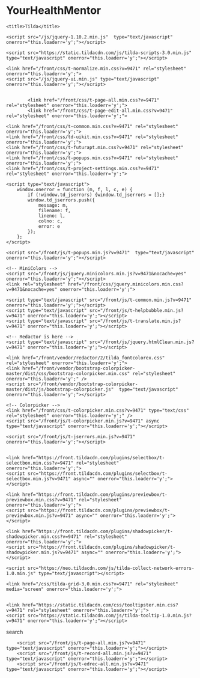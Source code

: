 # YourHealthMentor

<!DOCTYPE html>
<html lang="en">
<head>
	<meta charset="utf-8">
	<meta http-equiv="X-UA-Compatible" content="IE=edge">
	<meta name="viewport" content="width=device-width, initial-scale=1.0">
	<meta name="description" content="">
	<meta name="author" content="">
	<meta name="csrf" content="" id="csrf">
	<link rel="shortcut icon" href="/img/tildafavicon.ico">
	<link rel="icon" href="/img/tildafavicon.svg" type="image/svg+xml">
	<link rel="apple-touch-icon" href="/img/tildafavicon-180x180.png" type="image/png">

	<title>Tilda</title>

	<script src="/js/jquery-1.10.2.min.js"  type="text/javascript" onerror="this.loaderr='y';"></script>

	<script src="https://static.tildacdn.com/js/tilda-scripts-3.0.min.js"  type="text/javascript" onerror="this.loaderr='y';"></script>

	<link href="/front/css/t-normalize.min.css?v=9471" rel="stylesheet" onerror="this.loaderr='y';">
	<script src="/js/jquery-ui.min.js" type="text/javascript" onerror="this.loaderr='y';"></script>

	
			<link href="/front/css/t-page-all.min.css?v=9471" rel="stylesheet" onerror="this.loaderr='y';">
			<link href="/front/css/t-page-edit-all.min.css?v=9471" rel="stylesheet" onerror="this.loaderr='y';">

	<link href="/front/css/t-common.min.css?v=9471" rel="stylesheet" onerror="this.loaderr='y';">
	<link href="/front/css/td-uikit.min.css?v=9471" rel="stylesheet" onerror="this.loaderr='y';">
	<link href="/front/css/t-futurapt.min.css?v=9471" rel="stylesheet" onerror="this.loaderr='y';">
	<link href="/front/css/t-popups.min.css?v=9471" rel="stylesheet" onerror="this.loaderr='y';">
	<link href="/front/css/t-project-settings.min.css?v=9471" rel="stylesheet" onerror="this.loaderr='y';">

	<script type="text/javascript">
		window.onerror = function (m, f, l, c, e) {
			if (!window.td_jserrors) {window.td_jserrors = [];}
			window.td_jserrors.push({
				message: m,
				filename: f,
				lineno: l,
				colno: c,
				error: e
			});
		};
	</script>

	<script src="/front/js/t-popups.min.js?v=9471"  type="text/javascript" onerror="this.loaderr='y';"></script>

	<!-- MiniColors -->
	<script src="/front/js/jquery.minicolors.min.js?v=9471&nocache=yes" onerror="this.loaderr='y';"></script>
	<link rel="stylesheet" href="/front/css/jquery.minicolors.min.css?v=9471&nocache=yes" onerror="this.loaderr='y';">

	<script type="text/javascript" src="/front/js/t-common.min.js?v=9471" onerror="this.loaderr='y';"></script>
	<script type="text/javascript" src="/front/js/t-helpbubble.min.js?v=9471" onerror="this.loaderr='y';"></script>
	<script type="text/javascript" src="/front/js/t-translate.min.js?v=9471" onerror="this.loaderr='y';"></script>

	<!-- Redactor is here -->
	<script type="text/javascript" src="/front/js/jquery.htmlClean.min.js?v=9471" onerror="this.loaderr='y';"></script>

	<link href="/front/vendor/redactor/2/tilda_fontcolorex.css" rel="stylesheet" onerror="this.loaderr='y';">
	<link href="/front/vendor/bootstrap-colorpicker-master/dist/css/bootstrap-colorpicker.min.css" rel="stylesheet" onerror="this.loaderr='y';" />
	<script src="/front/vendor/bootstrap-colorpicker-master/dist/js/bootstrap-colorpicker.js"  type="text/javascript" onerror="this.loaderr='y';"></script>

	<!-- Colorpicker -->
	<link href="/front/css/t-colorpicker.min.css?v=9471" type="text/css" rel="stylesheet" onerror="this.loaderr='y';" />
	<script src="/front/js/t-colorpicker.min.js?v=9471" async type="text/javascript" onerror="this.loaderr='y';"></script>

	<script src="/front/js/t-jserrors.min.js?v=9471" onerror="this.loaderr='y';"></script>


	<link href="https://front.tildacdn.com/plugins/selectbox/t-selectbox.min.css?v=9471" rel="stylesheet" onerror="this.loaderr='y';">
	<script src="https://front.tildacdn.com/plugins/selectbox/t-selectbox.min.js?v=9471" async="" onerror="this.loaderr='y';"></script>

	<link href="https://front.tildacdn.com/plugins/previewbox/t-previewbox.min.css?v=9471" rel="stylesheet" onerror="this.loaderr='y';">
	<script src="https://front.tildacdn.com/plugins/previewbox/t-previewbox.min.js?v=9471" async="" onerror="this.loaderr='y';"></script>

	<link href="https://front.tildacdn.com/plugins/shadowpicker/t-shadowpicker.min.css?v=9471" rel="stylesheet" onerror="this.loaderr='y';">
	<script src="https://front.tildacdn.com/plugins/shadowpicker/t-shadowpicker.min.js?v=9471" async="" onerror="this.loaderr='y';"></script>

	<script src="https://neo.tildacdn.com/js/tilda-collect-network-errors-1.0.min.js" type="text/javascript"></script>

	<link href="/css/tilda-grid-3.0.min.css?v=9471" rel="stylesheet" media="screen" onerror="this.loaderr='y';">


	<link href="https://static.tildacdn.com/css/tooltipster.min.css?v=9471" rel="stylesheet" onerror="this.loaderr='y';">
	<script src="https://static.tildacdn.com/js/tilda-tooltip-1.0.min.js?v=9471" onerror="this.loaderr='y';"></script>
</head>

<body style="margin:0px;" data-lang="" data-country="">

<!-- Fixed main menu -->
<div class="tp-menu" role="navigation" id="mainmenu">
	<div id="info-alert" style="position:fixed; width:100%; z-index:10000;"></div>
	<div class="tp-menu__wrapper"></div>
</div>
<!--/// Fixed main menu -->


<div id="for_redactor_toolbar" class="hidden"></div>

<div class="tp-library hidden"></div>

<div id="editforms" class="pe-container hidden"></div>

<div id="editformsxl" class="hidden"></div>

<div id="closelayer" class="hidden"></div>

<div class="modal fade tm-popup tm-popup_fade" id="myModal" tabindex="-1" role="dialog" aria-labelledby="myModalLabel" aria-hidden="true">
	<div class="modal-dialog tm-popup__wrap">
		<div class="modal-content tm-popup__window" id="myModalContent">
		</div>
	</div>
</div>

<div class="modal fade tm-popup tm-popup_fade" id="myHelpModal" tabindex="-1" role="dialog" aria-labelledby="myHelpModalLabel" aria-hidden="true">
	<div class="modal-dialog tm-popup__wrap">
		<div class="modal-content tm-popup__window" id="myHelpModalContent">
		</div>
	</div>
</div>

<div class="td-popup" id="popup_pagesettings">
	<div class="td-popup__wrap">
		<div class="td-popup-window">
		</div>
	</div>
</div>

<div class="td-popup" id="popup_searchandselectimages">
	<div class="td-popup__wrap">
		<div class="td-popup-window">
			search
		</div>
	</div>
</div>



<!--allrecords-->
<div id="allrecords" class="t-records" data-hook="blocks-collection-content-node" data-tilda-mode="edit">

</div>
<!--/allrecords-->







		<script src="/front/js/t-page-all.min.js?v=9471" type="text/javascript" onerror="this.loaderr='y';"></script>
		<script src="/front/js/t-record-all.min.js?v=9471" type="text/javascript" onerror="this.loaderr='y';"></script>
		<script src="/front/js/t-edrec-all.min.js?v=9471" type="text/javascript" onerror="this.loaderr='y';"></script>
</body>
</html>
